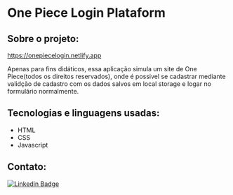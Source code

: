 # One Piece Login Plataform

## Sobre o projeto:
https://onepiecelogin.netlify.app

Apenas para fins didáticos, essa aplicação simula um site de One Piece(todos os direitos reservados), onde é possivel se cadastrar mediante validção de cadastro com os dados salvos em local storage e logar no formulário normalmente.

## Tecnologias e linguagens usadas:
- HTML
- CSS
- Javascript

## Contato:
[![Linkedin Badge](https://img.shields.io/badge/-LinkedIn-blue?style=flat-square&logo=Linkedin&logoColor=white&link=https://www.linkedin.com/in/kelvin-teixeira-8707b41a8/?originalSubdomain=br)]( https://www.linkedin.com/in/kelvin-teixeira-8707b41a8/?originalSubdomain=br)

